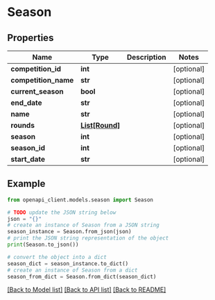 # Season


## Properties

Name | Type | Description | Notes
------------ | ------------- | ------------- | -------------
**competition_id** | **int** |  | [optional] 
**competition_name** | **str** |  | [optional] 
**current_season** | **bool** |  | [optional] 
**end_date** | **str** |  | [optional] 
**name** | **str** |  | [optional] 
**rounds** | [**List[Round]**](Round.md) |  | [optional] 
**season** | **int** |  | [optional] 
**season_id** | **int** |  | [optional] 
**start_date** | **str** |  | [optional] 

## Example

```python
from openapi_client.models.season import Season

# TODO update the JSON string below
json = "{}"
# create an instance of Season from a JSON string
season_instance = Season.from_json(json)
# print the JSON string representation of the object
print(Season.to_json())

# convert the object into a dict
season_dict = season_instance.to_dict()
# create an instance of Season from a dict
season_from_dict = Season.from_dict(season_dict)
```
[[Back to Model list]](../README.md#documentation-for-models) [[Back to API list]](../README.md#documentation-for-api-endpoints) [[Back to README]](../README.md)


